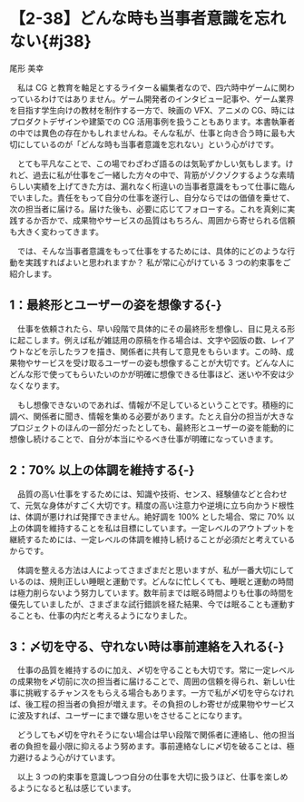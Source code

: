 # 【2-38】どんな時も当事者意識を忘れない{#j38}

<div class="author">尾形 美幸</div>

　私は CG と教育を軸足とするライター＆編集者なので、四六時中ゲームに関わっているわけではありません。ゲーム開発者のインタビュー記事や、ゲーム業界を目指す学生向けの教材を制作する一方で、映画の VFX、アニメの CG、時にはプロダクトデザインや建築での CG 活用事例を扱うこともあります。本書執筆者の中では異色の存在かもしれませんね。そんな私が、仕事と向き合う時に最も大切にしているのが「どんな時も当事者意識を忘れない」という心がけです。

　とても平凡なことで、この場でわざわざ語るのは気恥ずかしい気もします。けれど、過去に私が仕事をご一緒した方々の中で、背筋がゾクゾクするような素晴らしい実績を上げてきた方は、漏れなく桁違いの当事者意識をもって仕事に臨んでいました。責任をもって自分の仕事を遂行し、自分ならではの価値を乗せて、次の担当者に届ける。届けた後も、必要に応じてフォローする。これを真剣に実践するか否かで、成果物やサービスの品質はもちろん、周囲から寄せられる信頼も大きく変わってきます。

　では、そんな当事者意識をもって仕事をするためには、具体的にどのような行動を実践すればよいと思われますか？ 私が常に心がけている 3 つの約束事をご紹介します。

## 1：最終形とユーザーの姿を想像する{-}

　仕事を依頼されたら、早い段階で具体的にその最終形を想像し、目に見える形に起こします。例えば私が雑誌用の原稿を作る場合は、文字や図版の数、レイアウトなどを示したラフを描き、関係者に共有して意見をもらいます。この時、成果物やサービスを受け取るユーザーの姿も想像することが大切です。どんな人にどんな形で使ってもらいたいのかが明確に想像できる仕事ほど、迷いや不安は少なくなります。

　もし想像できないのであれば、情報が不足しているということです。積極的に調べ、関係者に聞き、情報を集める必要があります。たとえ自分の担当が大きなプロジェクトのほんの一部分だったとしても、最終形とユーザーの姿を能動的に想像し続けることで、自分が本当にやるべき仕事が明確になっていきます。

## 2：70% 以上の体調を維持する{-}

　品質の高い仕事をするためには、知識や技術、センス、経験値などと合わせて、元気な身体がすごく大切です。精度の高い注意力や逆境に立ち向かうド根性は、体調が悪ければ発揮できません。絶好調を 100% とした場合、常に 70% 以上の体調を維持することを私は目標にしています。一定レベルのアウトプットを継続するためには、一定レベルの体調を維持し続けることが必須だと考えているからです。

　体調を整える方法は人によってさまざまだと思いますが、私が一番大切にしているのは、規則正しい睡眠と運動です。どんなに忙しくても、睡眠と運動の時間は極力削らないよう努力しています。数年前までは眠る時間よりも仕事の時間を優先していましたが、さまざまな試行錯誤を経た結果、今では眠ることも運動することも、仕事の内だと考えるようになりました。

## 3：〆切を守る、守れない時は事前連絡を入れる{-}

　仕事の品質を維持するのに加え、〆切を守ることも大切です。常に一定レベルの成果物を〆切前に次の担当者に届けることで、周囲の信頼を得られ、新しい仕事に挑戦するチャンスをもらえる場合もあります。一方で私が〆切を守らなければ、後工程の担当者の負担が増えます。その負担のしわ寄せが成果物やサービスに波及すれば、ユーザーにまで嫌な思いをさせることになります。

　どうしても〆切を守れそうにない場合は早い段階で関係者に連絡し、他の担当者の負担を最小限に抑えるよう努めます。事前連絡なしに〆切を破ることは、極力避けるよう心がけています。

　以上 3 つの約束事を意識しつつ自分の仕事を大切に扱うほど、仕事を楽しめるようになると私は感じています。
